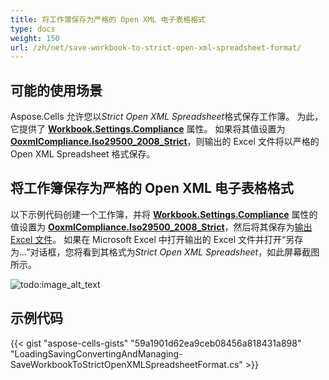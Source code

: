 ```yaml
---
title: 将工作簿保存为严格的 Open XML 电子表格格式
type: docs
weight: 150
url: /zh/net/save-workbook-to-strict-open-xml-spreadsheet-format/
---
```


## **可能的使用场景**

Aspose.Cells 允许您以*Strict Open XML Spreadsheet*格式保存工作簿。 为此，它提供了 [**Workbook.Settings.Compliance**](https://reference.aspose.com/cells/net/aspose.cells/workbooksettings/properties/compliance) 属性。 如果将其值设置为 [**OoxmlCompliance.Iso29500_2008_Strict**](https://reference.aspose.com/cells/net/aspose.cells/ooxmlcompliance)，则输出的 Excel 文件将以严格的 Open XML Spreadsheet 格式保存。

## **将工作簿保存为严格的 Open XML 电子表格格式**

以下示例代码创建一个工作簿，并将 [**Workbook.Settings.Compliance**](https://reference.aspose.com/cells/net/aspose.cells/workbooksettings/properties/compliance) 属性的值设置为 [**OoxmlCompliance.Iso29500_2008_Strict**](https://reference.aspose.com/cells/net/aspose.cells/ooxmlcompliance)，然后将其保存为[输出 Excel 文件](67338272.xlsx)。 如果在 Microsoft Excel 中打开输出的 Excel 文件并打开“另存为...”对话框，您将看到其格式为*Strict Open XML Spreadsheet*，如此屏幕截图所示。

![todo:image_alt_text](save-workbook-to-strict-open-xml-spreadsheet-format_1.png)

## **示例代码**

{{< gist "aspose-cells-gists" "59a1901d62ea9ceb08456a818431a898" "LoadingSavingConvertingAndManaging-SaveWorkbookToStrictOpenXMLSpreadsheetFormat.cs" >}}
